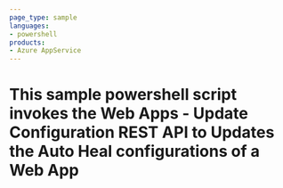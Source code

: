```yaml
---
page_type: sample
languages:
- powershell
products:
- Azure AppService
---
```



#  This sample powershell script invokes the Web Apps - Update Configuration REST API to Updates the Auto Heal configurations of a Web App
